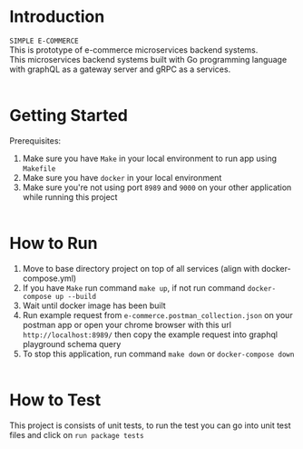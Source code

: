 # Introduction

`SIMPLE E-COMMERCE` <br/>
This is prototype of e-commerce microservices backend systems. <br/>
This microservices backend systems built with Go programming language with graphQL as a gateway server and gRPC as a services.
<br/><br/>

# Getting Started

Prerequisites:

1. Make sure you have `Make` in your local environment to run app using `Makefile`
2. Make sure you have `docker` in your local environment
3. Make sure you're not using port `8989` and `9000` on your other application while running this project
   <br/><br/>

# How to Run

1. Move to base directory project on top of all services (align with docker-compose.yml)
2. If you have `Make` run command `make up`, if not run command `docker-compose up --build`
3. Wait until docker image has been built
4. Run example request from `e-commerce.postman_collection.json` on your postman app or open your chrome browser with this url `http://localhost:8989/` then copy the example request into graphql playground schema query
5. To stop this application, run command `make down` or `docker-compose down`
   <br/><br/>

# How to Test

This project is consists of unit tests, to run the test you can go into unit test files and click on `run package tests`
